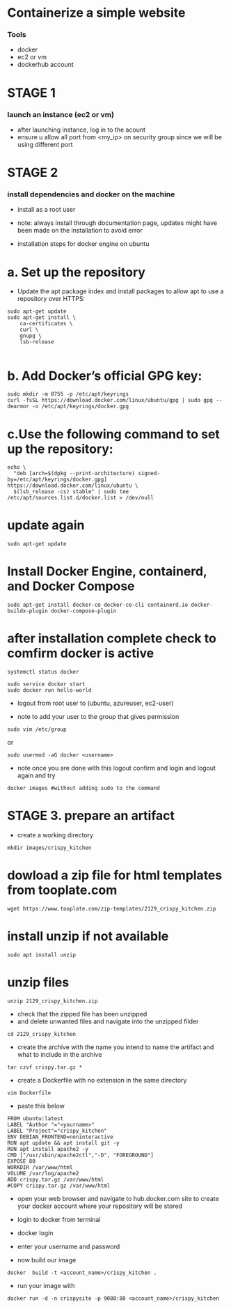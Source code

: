 # Containerize a simple website 
### Tools
- docker
- ec2 or vm
- dockerhub account

# STAGE 1
### launch an instance (ec2 or vm)
- after launching instance, log in to the acount
- ensure u allow all port from <my_ip> on security group since we will be using different port

# STAGE 2
### install dependencies and docker on the machine

- install as a root user

- note: always install through documentation page, updates might have been made on the installation to avoid error

- installation steps for docker engine on ubuntu

# a. Set up the repository
- Update the apt package index and install packages to allow apt to use a repository over HTTPS:


```
sudo apt-get update
sudo apt-get install \
    ca-certificates \
    curl \
    gnupg \
    lsb-release
    
 ```
 

# b. Add Docker’s official GPG key:


```
sudo mkdir -m 0755 -p /etc/apt/keyrings
curl -fsSL https://download.docker.com/linux/ubuntu/gpg | sudo gpg --dearmor -o /etc/apt/keyrings/docker.gpg
```

# c.Use the following command to set up the repository: 

```
echo \
  "deb [arch=$(dpkg --print-architecture) signed-by=/etc/apt/keyrings/docker.gpg] https://download.docker.com/linux/ubuntu \
  $(lsb_release -cs) stable" | sudo tee /etc/apt/sources.list.d/docker.list > /dev/null
```

# update again

```
sudo apt-get update 
```

# Install Docker Engine, containerd, and Docker Compose

```
sudo apt-get install docker-ce docker-ce-cli containerd.io docker-buildx-plugin docker-compose-plugin
```

# after installation complete check to comfirm docker is active

```
systemctl status docker
```

```
sudo service docker start
sudo docker run hello-world
```

- logout from root user to (ubuntu, azureuser, ec2-user)

- note to add your user to the group that gives permission

```
sudo vim /etc/group
```
or

```
sudo usermod -aG docker <username>
```

- note once you are done with this logout confirm and login and logout again and try

```
docker images #without adding sudo to the command 
```

# STAGE 3. prepare an artifact
- create a working directory

```
mkdir images/crispy_kitchen
```

# dowload a zip file for html templates from tooplate.com

```
wget https://www.tooplate.com/zip-templates/2129_crispy_kitchen.zip
```

# install unzip if not available

```
sudo apt install unzip
```

# unzip files

```
unzip 2129_crispy_kitchen.zip
```

- check that the zipped file has been unzipped
- and delete unwanted files and navigate into the unzipped filder

```
cd 2129_crispy_kitchen 
```

- create the archive with the name you intend to name the artifact and what to include in the archive

```
tar czvf crispy.tar.gz *
```

- create a Dockerfile with no extension in the same directory

```
vim Dockerfile
```

- paste this below

```
FROM ubuntu:latest
LABEL "Author "="<yourname>"
LABEL "Project"="crispy_kitchen"
ENV DEBIAN_FRONTEND=noninteractive
RUN apt update && apt install git -y
RUN apt install apache2 -y
CMD ["/usr/sbin/apache2ctl","-D", "FOREGROUND"]
EXPOSE 80
WORKDIR /var/www/html
VOLUME /var/log/apache2
ADD crispy.tar.gz /var/www/html
#COPY crispy.tar.gz /var/www/html
```

- open your web browser and navigate to hub.docker.com site to create your docker account where your repository will be stored

- login to docker from terminal
- docker login

- enter your username and password

- now build our image

```
docker  build -t <account_name>/crispy_kitchen .
```

- run your image with

`docker run -d -n crispysite -p 9080:80 <account_name>/crispy_kitchen`
